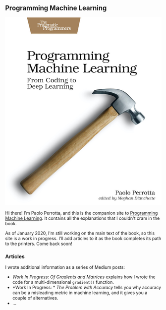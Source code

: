 ## Programming Machine Learning

![Programming Machine Learning book](pplearn.jpg)

Hi there! I'm Paolo Perrotta, and this is the companion site to [Programming Machine Learning](https://pragprog.com/book/pplearn). It contains all the explanations that I couldn't cram in the book.

As of January 2020, I'm still working on the main text of the book, so this site is a work in progress. I'll add articles to it as the book completes its path to the printers. Come back soon!

### Articles

I wrote additional information as a series of Medium posts:

* *Work In Progress:* _Of Gradients and Matrices_ explains how I wrote the code for a multi-dimensional `gradient()` function.
* *Work In Progress: * _The Problem with Accuracy_ tells you why accuracy can be a misleading metric in machine learning, and it gives you a couple of alternatives.
* …
